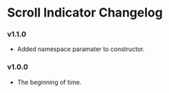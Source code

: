 # Scroll Indicator Changelog

### v1.1.0

- Added namespace paramater to constructor.

### v1.0.0

- The beginning of time.
